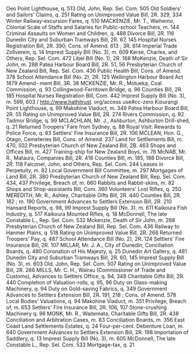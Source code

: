 Oeo Point Lighthouse, q. 513 Old, John, Rep. Sel. Com. 505 Old Soldiers' and Sailors' Claims, q. 251 Rating on Unimproved Value Bill, 2R. 329, 334 Winter Railway-excursion Fares, q. 510 MACKENZIE, Mr. T., Waihemo, Colonial Scale of Staffs and Salaries for Public-school Teachers, m. 144 Criminal Assaults on Women and Children, q. 488 Divorce Bill, 2R. 116 Dunedin City and Suburban Tramways Bill, 2R. 67, 145 Hospital Nurses Registration Bill, 2R. 390; Cons. of Amend. 613 ; 3R. 614 Imperial Trade Zollverein, q. 14 Imprest Supply Bill (No. 3), m. 609 Kerse, Charles, and Others, Rep. Sel. Com. 472 Libel Bill (No. 1), 2R. 168 MoKenzie, Death of Sir John, m. 288 Patea Harbour Board Bill, 2R. 51, 56 Presbyterian Church of New Zealand Bill, Rep. Sel. Com. 436 Public Health Bill, Cons. of Amend. 378 School Attendance Bill (No. 2), 2R. 125 Wellington Harbour Board Act 1879 Amend- ment Bill, 3R. 38 MCKENZIE, Mr. R., Motueka, Coal Commission, q. 93 Collingwood-Ferntown Bridge, q. 96 Counties Bill, 2R. 185 Hospital Nurses Registration Bill, Com. 442 Imprest Supply Bill (No. 3), m. 599, 603 / http://www.hathitrust. org/access use#cc-zero Kiourangi Point Lighthouse, q. 99 Makohine Viaduct, m. 349 Patea Harbour Board Bill, 2R. 55 Rating on Unimproved Value Bill, 2R. 274 Rivers Commission, q. 92 Tadmor Bridge, q. 99 MCLACHLAN, Mr. J., Ashburton, Ashburton Drill-shed, q. 21 Returned Troopers' Fare from Sydney, q. 88 Royal Visit: Rewards to Police Force, q. 93 Settlers' Fire Insurance Bill, 2R. 106 MCLEAN, Hon. G., Otago, Cemeteries Bill, Cons. of Amend. 237 Land for Settlements Bill, m. 470, 502 Presbyterian Church of New Zealand Bill, 2B. 463 Shops and Offices Bill, m. 427 Training-ship for New Zealand Boys, m. 76 McNAB, Mr. R., Mataura, Companies Bill, 2R. 418 Counties Bill, m. 185, 188 Divorce Bill, 2R. 118 Falconer, John, and Others, Rep. Sel. Com. 244 Leases in Perpetuity, m. 82 Local Government Bill Committee, m. 297 Mortgages of Land Bill, 2R. 380 Presbyterian Church of New Zealand Bill, Rep. Sel. Com. 434, 437 Privilege, Breach of, m. 660 Rabbits and Rabbit-skins, m. 82 Shops and Shop-assistants Bill, Com. 360 Volunteers' Lost Rifles, q. 250 MEREDITH, Mr. R., Ashley, Charitable Gifts Bill, 2R. 440 Counties Bill, 2R. 182 ; m. 190 Government Advances to Settlers Extension Bill, 2R. 210 Hansard Reports, q. 98, 99 Imprest Supply Bill (No. 3), m. 611 Kaikoura Fish Industry, q. 517 Kaikoura Mounted Rifles, q. 18 McDonnell, The late Constable L., Rep. Sel. Com. 532 Mckenzie, Death of Sir John, m. 288 Presbyterian Church of New Zealand Bill, Rep. Sel. Com. 436 Railway to Hanmer Plains, q. 518 Rating on Unimproved Value Bill, 2R. 268 Returned Troopers' Pay, q. 487 School Attendance Bill (No. 2), 2R. 124 Settlers' Fire Insurance Bill, 2R. 107 MILLAR, Mr. J. A., City of Dunedin, Conciliation Boards, q. 480 Coronation of His Majesty, q. 25 Dunedin Art Gallery, q. 481 Dunedin City and Suburban Tramways Bill, 2R. 60, 145 Imprest Supply Bill (No. 3), m. 603 Old, John, Rep. Sel. Com. 507 Rating on Unimproved Value Bill, 2R. 266 MILLS, Mr. C. H., Wairau (Commissioner of Trade and Customs), Advances to Settlers Office, q. 94, 348 Charitable Gifts Bill, 2R. 440 Completion of Valuation-rolls, q. 95, 96 Duty on Glass-making Machinery, q. 94 Duty on Gold-saving Fabrics, q. 349 Government Advances to Settlers Extension Bill, 2R. 191, 218 ; Cons. of Amend. 578 Local Bodies' Valuations, q. 94 Makohine Viaduct, m. 351 Privilege, Breach of, m. 653 Settlers' Fire Insurance Bill, 2R. 106, 107 Stone-crushing Machinery q. 96 MONK, Mr. R., Waitemata, Charitable Gifts Bill, 2R. 438 Conciliation and Arbitration Cases, m. 83 Conciliation Boards, m. 356 East Coast Land Settlements Estates, q. 24 Four-per-cent. Debenture Loan, m. 640 Government Advances to Settlers Extension Bill, 2R. 198 Importation of Saddlery, q. 13 Imprest Supply Bill (No. 3), m. 605 McDonnell, The late Constable L., Rep. Sel. Com. 533 Mortgage-tax, q. 21 